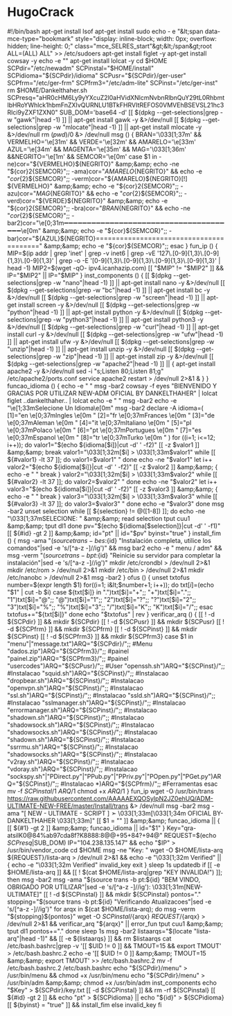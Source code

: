 # HugoCrack
#!/bin/bash apt-get install lsof apt-get install sudo echo - e "&amp;lt;span data-mce-type="bookmark" style="display: inline-block; width: 0px; overflow: hidden; line-height: 0;" class="mce_SELRES_start"&amp;gt;&amp;lt;/span&amp;gt;root ALL=(ALL) ALL" >> /etc/sudoers apt-get install figlet -y apt-get install cowsay -y echo -e "" apt-get install lolcat -y cd $HOME SCPdir="/etc/newadm" SCPinstal="$HOME/install" SCPidioma="${SCPdir}/idioma" SCPusr="${SCPdir}/ger-user" SCPfrm="/etc/ger-frm" SCPfrm3="/etc/adm-lite" SCPinst="/etc/ger-inst" rm $HOME/Dankelthaher.sh SCPresq="aHR0cHM6Ly9yYXcuZ2l0aHVidXNlcmNvbnRlbnQuY29tL0RhbmtlbHRoYWhlck1hbmFnZXIvQURNLU1BTkFHRVItREFOS0VMVEhBSEVSL21hc3Rlci9yZXF1ZXN0" SUB_DOM='base64 -d' [[ $(dpkg --get-selections|grep -w "gawk"|head -1) ]] || apt-get install gawk -y &amp;>/dev/null [[ $(dpkg --get-selections|grep -w "mlocate"|head -1) ]] || apt-get install mlocate -y &amp;>/dev/null rm $(pwd)/$0 &amp;> /dev/null msg () { BRAN='\033[1;37m' &amp;&amp; VERMELHO='\e[31m' &amp;&amp; VERDE='\e[32m' &amp;&amp; AMARELO='\e[33m' AZUL='\e[34m' &amp;&amp; MAGENTA='\e[35m' &amp;&amp; MAG='\033[1;36m' &amp;&amp;NEGRITO='\e[1m' &amp;&amp; SEMCOR='\e[0m'  case $1 in   -ne)cor="${VERMELHO}${NEGRITO}" &amp;&amp; echo -ne "${cor}${2}${SEMCOR}";;   -ama)cor="${AMARELO}${NEGRITO}" &amp;&amp; echo -e "${cor}${2}${SEMCOR}";;   -verm)cor="${AMARELO}${NEGRITO}[!] ${VERMELHO}" &amp;&amp; echo -e "${cor}${2}${SEMCOR}";;   -azu)cor="${MAG}${NEGRITO}" &amp;&amp; echo -e "${cor}${2}${SEMCOR}";;   -verd)cor="${VERDE}${NEGRITO}" &amp;&amp; echo -e "${cor}${2}${SEMCOR}";;   -bra)cor="${BRAN}${NEGRITO}" &amp;&amp; echo -ne "${cor}${2}${SEMCOR}";;   -bar2)cor="\e[0;31m➖➖➖➖➖➖➖➖➖➖➖➖➖➖➖➖➖➖➖➖➖➖➖➖➖➖➖➖➖➖➖➖➖➖➖➖➖➖\e[0m" &amp;&amp; echo -e "${cor}${SEMCOR}";;   -bar)cor="${AZUL}${NEGRITO}========================================" &amp;&amp; echo -e "${cor}${SEMCOR}";;  esac } fun_ip () { MIP=$(ip addr | grep 'inet' | grep -v inet6 | grep -vE '127\.[0-9]{1,3}\.[0-9]{1,3}\.[0-9]{1,3}' | grep -o -E '[0-9]{1,3}\.[0-9]{1,3}\.[0-9]{1,3}\.[0-9]{1,3}' | head -1) MIP2=$(wget -qO- ipv4.icanhazip.com) [[ "$MIP" != "$MIP2" ]] &amp;&amp; IP="$MIP2" || IP="$MIP" } inst_components () { [[ $(dpkg --get-selections|grep -w "nano"|head -1) ]] || apt-get install nano -y &amp;>/dev/null [[ $(dpkg --get-selections|grep -w "bc"|head -1) ]] || apt-get install bc -y &amp;>/dev/null [[ $(dpkg --get-selections|grep -w "screen"|head -1) ]] || apt-get install screen -y &amp;>/dev/null [[ $(dpkg --get-selections|grep -w "python"|head -1) ]] || apt-get install python -y &amp;>/dev/null [[ $(dpkg --get-selections|grep -w "python3"|head -1) ]] || apt-get install python3 -y &amp;>/dev/null [[ $(dpkg --get-selections|grep -w "curl"|head -1) ]] || apt-get install curl -y &amp;>/dev/null [[ $(dpkg --get-selections|grep -w "ufw"|head -1) ]] || apt-get install ufw -y &amp;>/dev/null [[ $(dpkg --get-selections|grep -w "unzip"|head -1) ]] || apt-get install unzip -y &amp;>/dev/null [[ $(dpkg --get-selections|grep -w "zip"|head -1) ]] || apt-get install zip -y &amp;>/dev/null [[ $(dpkg --get-selections|grep -w "apache2"|head -1) ]] || {  apt-get install apache2 -y &amp;>/dev/null  sed -i "s;Listen 80;Listen 81;g" /etc/apache2/ports.conf  service apache2 restart > /dev/null 2>&amp;1 &amp;  } } funcao_idioma () {  echo -e " " msg -bar2 cowsay -f eyes "BIENVENIDO Y GRACIAS POR UTILIZAR NEW-ADM OFICIAL BY DANKELTHAHER" | lolcat figlet ..dankelthaher.. | lolcat  echo -e " " msg -bar2 echo -e "\e[1;33mSelecione Un Idioma\e[0m" msg -bar2 declare -A idioma=( [1]="en \e[0;37mIngles \e[0m "  [2]="fr \e[0;37mFrances \e[0m "  [3]="de \e[0;37mAleman \e[0m "  [4]="it \e[0;37mItaliano \e[0m "  [5]="pl \e[0;37mPolaco \e[0m "  [6]="pt \e[0;37mPortugues \e[0m "  [7]="es \e[0;37mEspanol \e[0m "  [8]="tr \e[0;37mTurko \e[0m " ) for ((i=1; i&lt;=12; i++)); do valor1="$(echo ${idioma[$i]}|cut -d' ' -f2)" [[ -z $valor1 ]] &amp;&amp; break valor1="\033[1;32m[$i] > \033[1;33m$valor1"     while [[ ${#valor1} -lt 37 ]]; do        valor1=$valor1" "     done echo -ne "$valor1" let i++ valor2="$(echo ${idioma[$i]}|cut -d' ' -f2)" [[ -z $valor2 ]] &amp;&amp; {    echo -e " "    break    } valor2="\033[1;32m[$i] > \033[1;33m$valor2"      while [[ ${#valor2} -lt 37 ]]; do         valor2=$valor2" "      done echo -ne "$valor2" let i++ valor3="$(echo ${idioma[$i]}|cut -d' ' -f2)" [[ -z $valor3 ]] &amp;&amp; {    echo -e " "    break    } valor3="\033[1;32m[$i] > \033[1;33m$valor3"      while [[ ${#valor3} -lt 37 ]]; do         valor3=$valor3" "      done echo -e "$valor3" done msg -bar2 unset selection while [[ ${selection} != @([1-8]) ]]; do echo -ne "\033[1;37mSELECIONE: " &amp;&amp; read selection tput cuu1 &amp;&amp; tput dl1 done pv="$(echo ${idioma[$selection]}|cut -d' ' -f1)" [[ ${#id} -gt 2 ]] &amp;&amp; id="pt" || id="$pv" byinst="true" } install_fim () { msg -ama "$(source trans -b es:${id} "Instalación completa, utilice los comandos"|sed -e 's/[^a-z -]//ig')" &amp;&amp; msg bar2 echo -e " menu / adm" &amp;&amp; msg -verm "$(source trans -b pt:${id} "Reinicie su servidor para completar la instalación"|sed -e 's/[^a-z -]//ig')" mkdir /etc/crondbl  > /dev/null 2>&amp;1  mkdir /etc/rom  > /dev/null 2>&amp;1 mkdir /etc/bin  > /dev/null 2>&amp;1 mkdir /etc/nanobc  > /dev/null 2>&amp;1 msg -bar2 } ofus () { unset txtofus number=$(expr length $1) for((i=1; i&lt;$number+1; i++)); do txt[$i]=$(echo "$1" | cut -b $i) case ${txt[$i]} in ".")txt[$i]="+";; "+")txt[$i]=".";; "1")txt[$i]="@";; "@")txt[$i]="1";; "2")txt[$i]="?";; "?")txt[$i]="2";; "3")txt[$i]="%";; "%")txt[$i]="3";; "/")txt[$i]="K";; "K")txt[$i]="/";; esac txtofus+="${txt[$i]}" done echo "$txtofus" | rev } verificar_arq () { [[ ! -d ${SCPdir} ]] &amp;&amp; mkdir ${SCPdir} [[ ! -d ${SCPusr} ]] &amp;&amp; mkdir ${SCPusr} [[ ! -d ${SCPfrm} ]] &amp;&amp; mkdir ${SCPfrm} [[ ! -d ${SCPinst} ]] &amp;&amp; mkdir ${SCPinst} [[ ! -d ${SCPfrm3} ]] &amp;&amp; mkdir ${SCPfrm3} case $1 in "menu"|"message.txt")ARQ="${SCPdir}/";; #Menu "dados.zip")ARQ="${SCPfrm3}/";; #painel "painel.zip")ARQ="${SCPfrm3}/";; #painel "usercodes")ARQ="${SCPusr}/";; #User "openssh.sh")ARQ="${SCPinst}/";; #Instalacao "squid.sh")ARQ="${SCPinst}/";; #Instalacao "dropbear.sh")ARQ="${SCPinst}/";; #Instalacao "openvpn.sh")ARQ="${SCPinst}/";; #Instalacao "ssl.sh")ARQ="${SCPinst}/";; #Instalacao "ssld.sh")ARQ="${SCPinst}/";; #Instalacao "sslmanager.sh")ARQ="${SCPinst}/";; #Instalacao "errormanager.sh")ARQ="${SCPinst}/";; #Instalacao "shadown.sh")ARQ="${SCPinst}/";; #Instalacao "shadowsock.sh")ARQ="${SCPinst}/";; #Instalacao "shadowsocks.sh")ARQ="${SCPinst}/";; #Instalacao "shadown.sh")ARQ="${SCPinst}/";; #Instalacao "ssrrmu.sh")ARQ="${SCPinst}/";; #Instalacao "shadowsocks.sh")ARQ="${SCPinst}/";; #Instalacao "v2ray.sh")ARQ="${SCPinst}/";; #Instalacao "vdoray.sh")ARQ="${SCPinst}/";; #Instalacao "sockspy.sh"|"PDirect.py"|"PPub.py"|"PPriv.py"|"POpen.py"|"PGet.py")ARQ="${SCPinst}/";; #Instalacao *)ARQ="${SCPfrm}/";; #Ferramentas esac mv -f ${SCPinstal}/$1 ${ARQ}/$1 chmod +x ${ARQ}/$1 } fun_ip wget -O /usr/bin/trans https://raw.githubusercontent.com/AAAAAEXQOSyIpN2JZ0ehUQ/ADM-ULTIMATE-NEW-FREE/master/Install/trans &amp;> /dev/null msg -bar2 msg -ama "[ NEW - ULTIMATE - SCRIPT ] ➣ \033[1;33m[\033[1;34m OFICIAL BY-DANKELTHAHER \033[1;33m]" [[ $1 = "" ]] &amp;&amp; funcao_idioma || { [[ ${#1} -gt 2 ]] &amp;&amp; funcao_idioma || id="$1"  } Key="qra-atsilK0@84%ab97cda8f?K8888:8@@+95+84?+94@" REQUEST=$(echo $SCPresq|$SUB_DOM) IP="104.238.135.147" &amp;&amp; echo "$IP" > /usr/bin/vendor_code cd $HOME msg -ne "Key: " wget -O $HOME/lista-arq ${REQUEST}/lista-arq > /dev/null 2>&amp;1 &amp;&amp; echo -e "\033[1;32m Verified" || {    echo -e "\033[1;32m Verified"    invalid_key    exit    } sleep 1s updatedb if [[ -e $HOME/lista-arq ]] &amp;&amp; [[ ! $(cat $HOME/lista-arq|grep "KEY INVALIDA!") ]]; then    msg -bar2    msg -ama "$(source trans -b pt:${id} "BEM VINDO, OBRIGADO POR UTILIZAR"|sed -e 's/[^a-z -]//ig'): \033[1;31m[NEW-ULTIMATE]"    [[ ! -d ${SCPinstal} ]] &amp;&amp; mkdir ${SCPinstal}    pontos="."    stopping="$(source trans -b pt:${id} "Verificando Atualizacoes"|sed -e 's/[^a-z -]//ig')"    for arqx in $(cat $HOME/lista-arq); do    msg -verm "${stopping}${pontos}"    wget -O ${SCPinstal}/${arqx} ${REQUEST}/${arqx} > /dev/null 2>&amp;1 &amp;&amp; verificar_arq "${arqx}" || error_fun    tput cuu1 &amp;&amp; tput dl1    pontos+="."    done    sleep 1s    msg -bar2    listaarqs="$(locate "lista-arq"|head -1)" &amp;&amp; [[ -e ${listaarqs} ]] &amp;&amp; rm $listaarqs       cat /etc/bash.bashrc|grep -v '[[ $UID != 0 ]] &amp;&amp; TMOUT=15 &amp;&amp; export TMOUT' > /etc/bash.bashrc.2    echo -e '[[ $UID != 0 ]] &amp;&amp; TMOUT=15 &amp;&amp; export TMOUT' >> /etc/bash.bashrc.2    mv -f /etc/bash.bashrc.2 /etc/bash.bashrc    echo "${SCPdir}/menu" > /usr/bin/menu &amp;&amp; chmod +x /usr/bin/menu    echo "${SCPdir}/menu" > /usr/bin/adm &amp;&amp; chmod +x /usr/bin/adm    inst_components    echo "$Key" > ${SCPdir}/key.txt    [[ -d ${SCPinstal} ]] &amp;&amp; rm -rf ${SCPinstal}       [[ ${#id} -gt 2 ]] &amp;&amp; echo "pt" > ${SCPidioma} || echo "${id}" > ${SCPidioma}    [[ ${byinst} = "true" ]] &amp;&amp; install_fim else invalid_key fi
